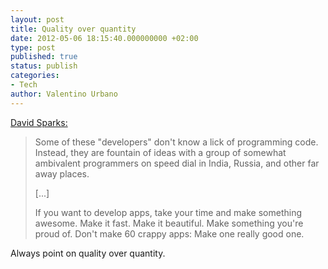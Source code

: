 ```yaml
---
layout: post
title: Quality over quantity
date: 2012-05-06 18:15:40.000000000 +02:00
type: post
published: true
status: publish
categories:
- Tech
author: Valentino Urbano 
---
```


[David Sparks:][0]

> Some of these "developers" don't know a lick of programming code. Instead, they are fountain of ideas with a group of somewhat ambivalent programmers on speed dial in India, Russia, and other far away places.
> 
> \[...\]
> 
> If you want to develop apps, take your time and make something awesome. Make it fast. Make it beautiful. Make something you're proud of. Don't make 60 crappy apps: Make one really good one.

Always point on quality over quantity.


[0]: http://www.macsparky.com/blog/2012/2/6/speculative-developers.html